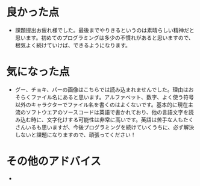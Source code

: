 # 良かった点
- 課題提出お疲れ様でした。最後までやりきるというのは素晴らしい精神だと思います。初めてのプログラミングは多少の不慣れがあると思いますので、根気よく続けていけば、できるようになります。

# 気になった点
- グー、チョキ、パーの画像はこちらでは読み込まれませんでした。理由はおそらくファイル名にあると思います。アルファベット、数字、よく使う符号以外のキャラクターでファイル名を書くのはよくないです。基本的に現在主流のソフトウエアのソースコードは英語で書かれており、他の言語文字を読み込む時に、文字化けする可能性は非常に高いです。英語は苦手な人もたくさんいるも思いますが、今後プログラミングを続けていくうちに、必ず解決しないと課題になりますので、頑張ってください！

# その他のアドバイス
- 